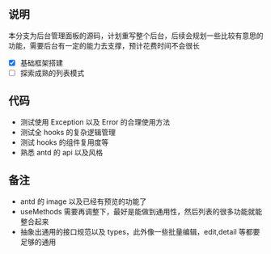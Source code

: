 ## 说明

本分支为后台管理面板的源码，计划重写整个后台，后续会规划一些比较有意思的功能，需要后台有一定的能力去支撑，预计花费时间不会很长

- [x] 基础框架搭建
- [ ] 探索成熟的列表模式

## 代码

- 测试使用 Exception 以及 Error 的合理使用方法
- 测试全 hooks 的复杂逻辑管理
- 测试 hooks 的组件复用度等
- 熟悉 antd 的 api 以及风格

## 备注

- antd 的 image 以及已经有预览的功能了
- useMethods 需要再调整下，最好是能做到通用性，然后列表的很多功能就能整合起来
- 抽象出通用的接口规范以及 types，此外像一些批量编辑，edit,detail 等都要足够的通用
